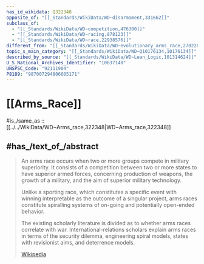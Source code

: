 ```yaml
---
has_id_wikidata: Q322348
opposite_of: "[[_Standards/WikiData/WD~disarmament,331662]]"
subclass_of:
  - "[[_Standards/WikiData/WD~competition,476300]]"
  - "[[_Standards/WikiData/WD~racing,878123]]"
  - "[[_Standards/WikiData/WD~race,22938576]]"
different_from: "[[_Standards/WikiData/WD~evolutionary_arms_race,2702288]]"
topic_s_main_category: "[[_Standards/WikiData/WD~Q10176134,10176134]]"
described_by_source: "[[_Standards/WikiData/WD~Lean_Logic,101314624]]"
U_S_National_Archives_Identifier: "10637140"
UNSPSC_Code: "92111904"
P8189: "987007294806605171"
---
```


# [[Arms_Race]] 

#is_/same_as :: [[../../WikiData/WD~Arms_race,322348|WD~Arms_race,322348]] 

## #has_/text_of_/abstract 

> An arms race occurs when two or more groups compete in military superiority. 
> It consists of a competition between two or more states to have superior armed forces, 
> concerning production of weapons, the growth of a military, and the aim of superior military technology. 
> 
> Unlike a sporting race, which constitutes a specific event 
> with winning interpretable as the outcome of a singular project, 
> arms races constitute spiralling systems of on-going and potentially open-ended behavior.
>
> The existing scholarly literature is divided as to whether arms races correlate with war. International-relations scholars explain arms races in terms of the security dilemma, engineering spiral models, states with revisionist aims, and deterrence models.
>
> [Wikipedia](https://en.wikipedia.org/wiki/Arms%20race) 

